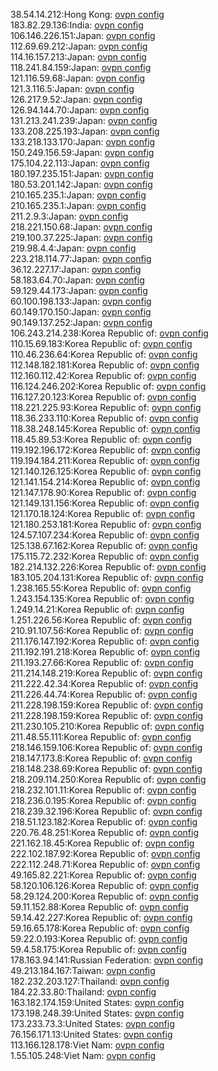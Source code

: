 38.54.14.212:Hong Kong: [ovpn config](vpn/38_54_14_212.ovpn)  
183.82.29.136:India: [ovpn config](vpn/183_82_29_136.ovpn)  
106.146.226.151:Japan: [ovpn config](vpn/106_146_226_151.ovpn)  
112.69.69.212:Japan: [ovpn config](vpn/112_69_69_212.ovpn)  
114.16.157.213:Japan: [ovpn config](vpn/114_16_157_213.ovpn)  
118.241.84.159:Japan: [ovpn config](vpn/118_241_84_159.ovpn)  
121.116.59.68:Japan: [ovpn config](vpn/121_116_59_68.ovpn)  
121.3.116.5:Japan: [ovpn config](vpn/121_3_116_5.ovpn)  
126.217.9.52:Japan: [ovpn config](vpn/126_217_9_52.ovpn)  
126.94.144.70:Japan: [ovpn config](vpn/126_94_144_70.ovpn)  
131.213.241.239:Japan: [ovpn config](vpn/131_213_241_239.ovpn)  
133.208.225.193:Japan: [ovpn config](vpn/133_208_225_193.ovpn)  
133.218.133.170:Japan: [ovpn config](vpn/133_218_133_170.ovpn)  
150.249.156.59:Japan: [ovpn config](vpn/150_249_156_59.ovpn)  
175.104.22.113:Japan: [ovpn config](vpn/175_104_22_113.ovpn)  
180.197.235.151:Japan: [ovpn config](vpn/180_197_235_151.ovpn)  
180.53.201.142:Japan: [ovpn config](vpn/180_53_201_142.ovpn)  
210.165.235.1:Japan: [ovpn config](vpn/210_165_235_1.ovpn)  
210.165.235.1:Japan: [ovpn config](vpn/210_165_235_1.ovpn)  
211.2.9.3:Japan: [ovpn config](vpn/211_2_9_3.ovpn)  
218.221.150.68:Japan: [ovpn config](vpn/218_221_150_68.ovpn)  
219.100.37.225:Japan: [ovpn config](vpn/219_100_37_225.ovpn)  
219.98.4.4:Japan: [ovpn config](vpn/219_98_4_4.ovpn)  
223.218.114.77:Japan: [ovpn config](vpn/223_218_114_77.ovpn)  
36.12.227.17:Japan: [ovpn config](vpn/36_12_227_17.ovpn)  
58.183.64.70:Japan: [ovpn config](vpn/58_183_64_70.ovpn)  
59.129.44.173:Japan: [ovpn config](vpn/59_129_44_173.ovpn)  
60.100.198.133:Japan: [ovpn config](vpn/60_100_198_133.ovpn)  
60.149.170.150:Japan: [ovpn config](vpn/60_149_170_150.ovpn)  
90.149.137.252:Japan: [ovpn config](vpn/90_149_137_252.ovpn)  
106.243.214.238:Korea Republic of: [ovpn config](vpn/106_243_214_238.ovpn)  
110.15.69.183:Korea Republic of: [ovpn config](vpn/110_15_69_183.ovpn)  
110.46.236.64:Korea Republic of: [ovpn config](vpn/110_46_236_64.ovpn)  
112.148.182.181:Korea Republic of: [ovpn config](vpn/112_148_182_181.ovpn)  
112.160.112.42:Korea Republic of: [ovpn config](vpn/112_160_112_42.ovpn)  
116.124.246.202:Korea Republic of: [ovpn config](vpn/116_124_246_202.ovpn)  
116.127.20.123:Korea Republic of: [ovpn config](vpn/116_127_20_123.ovpn)  
118.221.225.93:Korea Republic of: [ovpn config](vpn/118_221_225_93.ovpn)  
118.36.233.110:Korea Republic of: [ovpn config](vpn/118_36_233_110.ovpn)  
118.38.248.145:Korea Republic of: [ovpn config](vpn/118_38_248_145.ovpn)  
118.45.89.53:Korea Republic of: [ovpn config](vpn/118_45_89_53.ovpn)  
119.192.196.172:Korea Republic of: [ovpn config](vpn/119_192_196_172.ovpn)  
119.194.184.211:Korea Republic of: [ovpn config](vpn/119_194_184_211.ovpn)  
121.140.126.125:Korea Republic of: [ovpn config](vpn/121_140_126_125.ovpn)  
121.141.154.214:Korea Republic of: [ovpn config](vpn/121_141_154_214.ovpn)  
121.147.178.90:Korea Republic of: [ovpn config](vpn/121_147_178_90.ovpn)  
121.149.131.156:Korea Republic of: [ovpn config](vpn/121_149_131_156.ovpn)  
121.170.18.124:Korea Republic of: [ovpn config](vpn/121_170_18_124.ovpn)  
121.180.253.181:Korea Republic of: [ovpn config](vpn/121_180_253_181.ovpn)  
124.57.107.234:Korea Republic of: [ovpn config](vpn/124_57_107_234.ovpn)  
125.138.67.162:Korea Republic of: [ovpn config](vpn/125_138_67_162.ovpn)  
175.115.72.232:Korea Republic of: [ovpn config](vpn/175_115_72_232.ovpn)  
182.214.132.226:Korea Republic of: [ovpn config](vpn/182_214_132_226.ovpn)  
183.105.204.131:Korea Republic of: [ovpn config](vpn/183_105_204_131.ovpn)  
1.238.165.55:Korea Republic of: [ovpn config](vpn/1_238_165_55.ovpn)  
1.243.154.135:Korea Republic of: [ovpn config](vpn/1_243_154_135.ovpn)  
1.249.14.21:Korea Republic of: [ovpn config](vpn/1_249_14_21.ovpn)  
1.251.226.56:Korea Republic of: [ovpn config](vpn/1_251_226_56.ovpn)  
210.91.107.56:Korea Republic of: [ovpn config](vpn/210_91_107_56.ovpn)  
211.176.147.192:Korea Republic of: [ovpn config](vpn/211_176_147_192.ovpn)  
211.192.191.218:Korea Republic of: [ovpn config](vpn/211_192_191_218.ovpn)  
211.193.27.66:Korea Republic of: [ovpn config](vpn/211_193_27_66.ovpn)  
211.214.148.219:Korea Republic of: [ovpn config](vpn/211_214_148_219.ovpn)  
211.222.42.34:Korea Republic of: [ovpn config](vpn/211_222_42_34.ovpn)  
211.226.44.74:Korea Republic of: [ovpn config](vpn/211_226_44_74.ovpn)  
211.228.198.159:Korea Republic of: [ovpn config](vpn/211_228_198_159.ovpn)  
211.228.198.159:Korea Republic of: [ovpn config](vpn/211_228_198_159.ovpn)  
211.230.105.210:Korea Republic of: [ovpn config](vpn/211_230_105_210.ovpn)  
211.48.55.111:Korea Republic of: [ovpn config](vpn/211_48_55_111.ovpn)  
218.146.159.106:Korea Republic of: [ovpn config](vpn/218_146_159_106.ovpn)  
218.147.173.8:Korea Republic of: [ovpn config](vpn/218_147_173_8.ovpn)  
218.148.238.69:Korea Republic of: [ovpn config](vpn/218_148_238_69.ovpn)  
218.209.114.250:Korea Republic of: [ovpn config](vpn/218_209_114_250.ovpn)  
218.232.101.11:Korea Republic of: [ovpn config](vpn/218_232_101_11.ovpn)  
218.236.0.195:Korea Republic of: [ovpn config](vpn/218_236_0_195.ovpn)  
218.239.32.196:Korea Republic of: [ovpn config](vpn/218_239_32_196.ovpn)  
218.51.123.182:Korea Republic of: [ovpn config](vpn/218_51_123_182.ovpn)  
220.76.48.251:Korea Republic of: [ovpn config](vpn/220_76_48_251.ovpn)  
221.162.18.45:Korea Republic of: [ovpn config](vpn/221_162_18_45.ovpn)  
222.102.187.92:Korea Republic of: [ovpn config](vpn/222_102_187_92.ovpn)  
222.112.248.71:Korea Republic of: [ovpn config](vpn/222_112_248_71.ovpn)  
49.165.82.221:Korea Republic of: [ovpn config](vpn/49_165_82_221.ovpn)  
58.120.106.126:Korea Republic of: [ovpn config](vpn/58_120_106_126.ovpn)  
58.29.124.200:Korea Republic of: [ovpn config](vpn/58_29_124_200.ovpn)  
59.11.152.88:Korea Republic of: [ovpn config](vpn/59_11_152_88.ovpn)  
59.14.42.227:Korea Republic of: [ovpn config](vpn/59_14_42_227.ovpn)  
59.16.65.178:Korea Republic of: [ovpn config](vpn/59_16_65_178.ovpn)  
59.22.0.193:Korea Republic of: [ovpn config](vpn/59_22_0_193.ovpn)  
59.4.58.175:Korea Republic of: [ovpn config](vpn/59_4_58_175.ovpn)  
178.163.94.141:Russian Federation: [ovpn config](vpn/178_163_94_141.ovpn)  
49.213.184.167:Taiwan: [ovpn config](vpn/49_213_184_167.ovpn)  
182.232.203.127:Thailand: [ovpn config](vpn/182_232_203_127.ovpn)  
184.22.33.80:Thailand: [ovpn config](vpn/184_22_33_80.ovpn)  
163.182.174.159:United States: [ovpn config](vpn/163_182_174_159.ovpn)  
173.198.248.39:United States: [ovpn config](vpn/173_198_248_39.ovpn)  
173.233.73.3:United States: [ovpn config](vpn/173_233_73_3.ovpn)  
76.156.171.13:United States: [ovpn config](vpn/76_156_171_13.ovpn)  
113.166.128.178:Viet Nam: [ovpn config](vpn/113_166_128_178.ovpn)  
1.55.105.248:Viet Nam: [ovpn config](vpn/1_55_105_248.ovpn)  
